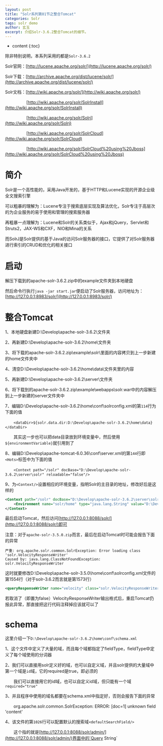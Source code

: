 ```yaml
---
layout: post
title: "Solr系列第01节之整合Tomcat"
categories: Solr
tags: solr demo
author: 玄玉
excerpt: 介绍Solr-3.6.2整合Tomcat的细节。
---
```


* content
{:toc}


除非特别说明，本系列采用的都是`Solr-3.6.2`

Solr官网：[http://lucene.apache.org/solr/](http://lucene.apache.org/solr/)

Solr下载：[http://archive.apache.org/dist/lucene/solr/](http://archive.apache.org/dist/lucene/solr/)

Solr文档：[http://wiki.apache.org/solr/](http://wiki.apache.org/solr/)

　　　　　[http://wiki.apache.org/solr/SolrInstall](http://wiki.apache.org/solr/SolrInstall)

　　　　　[http://wiki.apache.org/solr/Solrj](http://wiki.apache.org/solr/Solrj)

　　　　　[http://wiki.apache.org/solr/SolrCloud](http://wiki.apache.org/solr/SolrCloud)

　　　　　[http://wiki.apache.org/solr/SolrCloud%20using%20Jboss](http://wiki.apache.org/solr/SolrCloud%20using%20Jboss)

# 简介

Solr是一个高性能的，采用Java开发的，基于HTTP和Lucene实现的开源企业级全文搜索引擎

可以粗暴的理解为：Lucene专注于搜索底层实现及算法优化，Solr专注于高层次的为企业服务的易于使用和管理的搜索服务器

再粗暴一点理解为：Lucene和Solr的关系类似于，Ajax和jQuery，Servlet和Struts2，JAX-WS和CXF，NIO和Mina的关系

而SolrJ是Solr提供的基于Java的访问Solr服务器的接口，它提供了对Solr服务器进行索引的CRUD和优化的相关接口

# 启动

解压下载到的apache-solr-3.6.2.zip中的example文件夹到本地硬盘

然后命令行执行`java -jar start.jar`便启动了Solr服务器，访问地址为：[http://127.0.0.1:8983/solr/](http://127.0.0.1:8983/solr/)

# 整合Tomcat

1、本地硬盘新建D:\Develop\apache-solr-3.6.2\文件夹

2、再新建D:\Develop\apache-solr-3.6.2\home\文件夹

3、将下载的apache-solr-3.6.2.zip\example\solr\里面的内容拷贝到上一步新建的home文件夹中

4、清空D:\Develop\apache-solr-3.6.2\home\data\文件夹里的内容

5、再新建D:\Develop\apache-solr-3.6.2\server\文件夹

6、将下载到的apache-solr-3.6.2.zip\example\webapps\solr.war中的内容解压到上一步新建的server文件夹中

7、编辑D:\Develop\apache-solr-3.6.2\home\conf\solrconfig.xml的第`114`行为下面的值

　　`<dataDir>${solr.data.dir:D:\Develop\apache-solr-3.6.2\home\data}</dataDir>`

　　其实这一步也可以把data目录放到环境变量中，然后使用`${environmentVariable}`就引用到了

8、编辑D:\Develop\apache-tomcat-6.0.36\conf\server.xml的第`144`行即`<Hots>`标签中为下面的值

　　`<Context path="/solr" docBase="D:\Develop\apache-solr-3.6.2\server\solr" reloadable="false"/>`

9、为`<Context/>`设置相应的环境变量，指明Solr的主目录的地址，修改好后是这样的

```xml
<Context path="/solr" docBase="D:\Develop\apache-solr-3.6.2\server\solr" reloadable="false">
    <Environment name="solr/home" type="java.lang.String" value="D:\Develop\apache-solr-3.6.2\home" override="true"/>
</Context>
```

最后启动Tomcat，然后访问[http://127.0.0.1:8088/solr/](http://127.0.0.1:8088/solr/)即可

注意：对于`apache-solr-3.5.0.zip`而言，最后在启动Tomcat时可能会报告下面的异常

```
严重: org.apache.solr.common.SolrException: Error loading class 'solr.VelocityResponseWriter'
Caused by: java.lang.ClassNotFoundException: solr.VelocityResponseWriter
```

这时就要修改D:\Develop\apache-solr-3.5.0\home\conf\solrconfig.xml文件的第1554行（对于solr-3.6.2而言就是第1573行）

```xml
<queryResponseWriter name="velocity" class="solr.VelocityResponseWriter" enable="${solr.velocity.enable:false}"/>
```

若取消了（即置为false）VelocityResponseWriter输出格式后，重启Tomcat仍报此异常，那直接把这行代码注释掉应该就可以了

# schema

这里介绍一下`D:\Develop\apache-solr-3.6.2\home\conf\schema.xml`

1、这个文件中定义了大量的域，而且每个域都指定了fieldType，fieldType中定义了每个域使用的分词器

2、我们可以直接用solr定义好的域，也可以自定义域，并且solr提供的大量域中第一个域是`id`域，它的required是true，即必须的

　　我们可以直接用它的id域，也可以自定义id域，但只能有一个域`required="true"`

3、并且程序中使用的域名都要在schema.xml中指定好，否则会报告下面的异常

　　org.apache.solr.common.SolrException: ERROR: [doc=1] unknown field 'content'

4、该文件的第`1026`行可以配置默认的搜索域`<defaultSearchField/>`

　　这个指的就是[http://127.0.0.1:8088/solr/admin/](http://127.0.0.1:8088/solr/admin/)界面中的`Query String`